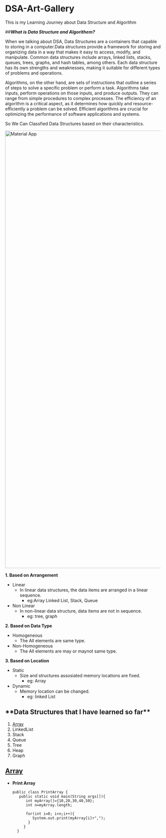# **DSA-Art-Gallery**
This is my Learning Journey about Data Structure and Algorithm

##***What is Data Structure and Algorithem?***

When we talking about DSA, Data Structures are a containers that capable to storing in a computer.Data structures provide a framework for storing and organizing data in a way that makes it easy to access, modify, and manipulate. Common data structures include arrays, linked lists, stacks, queues, trees, graphs, and hash tables, among others. Each data structure has its own strengths and weaknesses, making it suitable for different types of problems and operations.

Algorithms, on the other hand, are sets of instructions that outline a series of steps to solve a specific problem or perform a task. Algorithms take inputs, perform operations on those inputs, and produce outputs. They can range from simple procedures to complex processes. The efficiency of an algorithm is a critical aspect, as it determines how quickly and resource-efficiently a problem can be solved. Efficient algorithms are crucial for optimizing the performance of software applications and systems.

So We Can Classfied Data Structures based on their characteristics.

<img width="1416" alt="Material App" src="https://github.com/Yasith8/My-DSA-Art-Gallery/assets/90121062/d457749a-dbc8-4cb7-8d9a-efdc7691a009">

**1. Based on Arrangement**
  - Linear
    - In linear data structures, the data items are arranged in a linear sequence.
      * eg:Array Linked List, Stack, Queue
  - Non Linear
    - In non-linear data structure, data items are not in sequence.
      * eg: tree, graph

**2. Based on Data Type**
  - Homogeneous
    - The All elements are same type.
  - Non-Homogeneous
    - The All elements are may or maynot same type.

**3. Based on Location**
  - Static
    - Size and structures assosiated memory locations are fixed.
      - eg: Array
  - Dynamic
    - Memory location can be changed.
      - eg: linked List
     
  <h2>**Data Structures that I have learned so far**</h2>

  1. [Array](#Array)
  2. LinkedList
  3. Stack
  4. Queue
  5. Tree
  6. Heap
  7. Graph



## [Array](https://github.com/Yasith8/My-DSA-Art-Gallery/tree/main/Data%20Structures/Array)

- **Print Array**
  <br>
  ```
  public class PrintArray {
     public static void main(String args[]){
        int myArray[]={10,20,30,40,50};
        int n=myArray.length;

        for(int i=0; i<n;i++){
           System.out.print(myArray[i]+",");
         }
       }
    }
```
